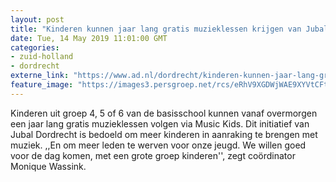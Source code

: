 ```yaml
---
layout: post
title: "Kinderen kunnen jaar lang gratis muzieklessen krijgen van Jubal"
date: Tue, 14 May 2019 11:01:00 GMT
categories: 
- zuid-holland 
- dordrecht 
externe_link: "https://www.ad.nl/dordrecht/kinderen-kunnen-jaar-lang-gratis-muzieklessen-krijgen-van-jubal~a5316d2b/"
feature_image: "https://images3.persgroep.net/rcs/eRhV9XGDWjWAE9XYVtCFtrNr138/diocontent/134488279/_fitwidth/400/?appId=21791a8992982cd8da851550a453bd7f&quality=0.7"
---
```


Kinderen uit groep 4, 5 of 6 van de basisschool kunnen vanaf overmorgen een jaar lang gratis muzieklessen volgen via Music Kids. Dit initiatief van Jubal Dordrecht is bedoeld om meer kinderen in aanraking te brengen met muziek. ,,En om meer leden te werven voor onze jeugd. We willen goed voor de dag komen, met een grote groep kinderen'', zegt coördinator Monique Wassink.
